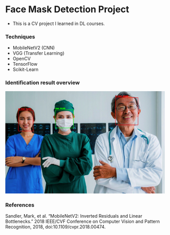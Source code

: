 # Face Mask Detection Project
- This is a CV project I learned in DL courses.

### Techniques 
- MobileNetV2 (CNN)
- VGG (Transfer Learning)
- OpenCV
- TensorFlow
- Scikit-Learn

### Identification result overview
![](./img/result-overview.jpg)

### References 
Sandler, Mark, et al. “MobileNetV2: Inverted Residuals and Linear Bottlenecks.” 2018 IEEE/CVF Conference on Computer Vision and Pattern Recognition, 2018, doi:10.1109/cvpr.2018.00474.